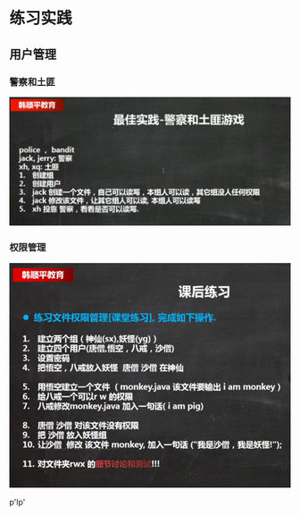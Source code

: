 # 练习实践

## 用户管理

### 警察和土匪

![1646646629747](img/1646646629747.png)

### 权限管理

![1646646717862](img/1646646717862.png)

p'lp'